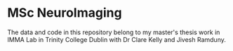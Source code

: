 # MSc NeuroImaging
The data and code in this repository belong to my master's thesis work in IMMA Lab in Trinity College Dublin with Dr Clare Kelly and Jivesh Ramduny.
